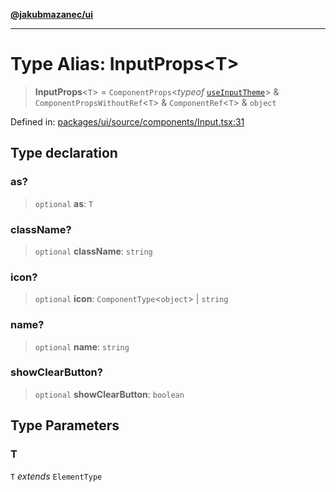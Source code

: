 [**@jakubmazanec/ui**](../README.md)

---

# Type Alias: InputProps\<T\>

> **InputProps**\<`T`\> = `ComponentProps`\<_typeof_
> [`useInputTheme`](../variables/useInputTheme.md)\> & `ComponentPropsWithoutRef`\<`T`\> &
> `ComponentRef`\<`T`\> & `object`

Defined in:
[packages/ui/source/components/Input.tsx:31](https://github.com/jakubmazanec/tools/blob/6fe16df773d5da14c29261ea934e72b3f99fabb7/packages/ui/source/components/Input.tsx#L31)

## Type declaration

### as?

> `optional` **as**: `T`

### className?

> `optional` **className**: `string`

### icon?

> `optional` **icon**: `ComponentType`\<`object`\> \| `string`

### name?

> `optional` **name**: `string`

### showClearButton?

> `optional` **showClearButton**: `boolean`

## Type Parameters

### T

`T` _extends_ `ElementType`
